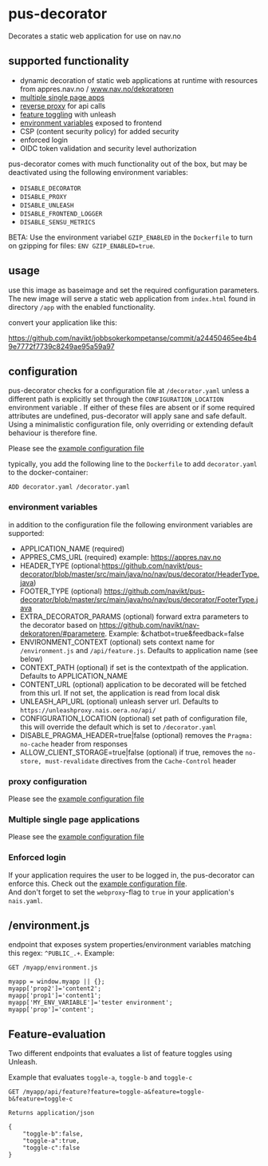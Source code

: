 # pus-decorator
Decorates a static web application for use on nav.no

## supported functionality
 - dynamic decoration of static web applications at runtime with resources from appres.nav.no / www.nav.no/dekoratoren
 - [multiple single page apps](https://github.com/navikt/pus-decorator#multiple-single-page-applications) 
 - [reverse proxy](https://github.com/navikt/pus-decorator#proxy-configuration) for api calls
 - [feature toggling](https://github.com/navikt/pus-decorator#apifeature) with unleash
 - [environment variables](https://github.com/navikt/pus-decorator#environmentjs) exposed to frontend
 - CSP (content security policy) for added security
 - enforced login
 - OIDC token validation and security level authorization

pus-decorator comes with much functionality out of the box, but may be deactivated using the following environment variables:
 - `DISABLE_DECORATOR`
 - `DISABLE_PROXY`
 - `DISABLE_UNLEASH`
 - `DISABLE_FRONTEND_LOGGER`
 - `DISABLE_SENSU_METRICS`

BETA:
Use the environment variabel `GZIP_ENABLED` in the `Dockerfile` to turn on gzipping for files: `ENV GZIP_ENABLED=true`.

## usage
use this image as baseimage and set the required configuration parameters. 
The new image will serve a static web application from `index.html` 
found in directory `/app` with the enabled functionality.

convert your application like this:

https://github.com/navikt/jobbsokerkompetanse/commit/a24450465ee4b49e7772f7739c8249ae95a59a97


## configuration

pus-decorator checks for a configuration file at `/decorator.yaml` unless a different path is explicitly set through
the `CONFIGURATION_LOCATION` environment variable . 
If either of these files are absent or if some required attributes are undefined, pus-decorator will apply sane and safe default.
Using a minimalistic configuration file, only overriding or extending default behaviour is therefore fine.

Please see  the 
[example configuration file](https://github.com/navikt/pus-decorator/blob/master/decorator.example.yaml)


typically, you add the following line to the `Dockerfile` to add `decorator.yaml` to the docker-container:

```ADD decorator.yaml /decorator.yaml```


### environment variables

in addition to the configuration file the following environment variables are supported:
 - APPLICATION_NAME (required)
 - APPRES_CMS_URL (required) example: https://appres.nav.no
 - HEADER_TYPE (optional:https://github.com/navikt/pus-decorator/blob/master/src/main/java/no/nav/pus/decorator/HeaderType.java)
 - FOOTER_TYPE (optional)
 https://github.com/navikt/pus-decorator/blob/master/src/main/java/no/nav/pus/decorator/FooterType.java
 - EXTRA_DECORATOR_PARAMS (optional) forward extra parameters to the decorator based on https://github.com/navikt/nav-dekoratoren/#parametere. Example: &chatbot=true&feedback=false
 - ENVIRONMENT_CONTEXT (optional) sets context name for `/environment.js` and `/api/feature.js`. Defaults to application name (see below)
 - CONTEXT_PATH (optional) if set is the contextpath of the application. Defaults to APPLICATION_NAME
 - CONTENT_URL (optional) application to be decorated will be fetched from this url. If not set, the application is read from local disk
 - UNLEASH_API_URL (optional) unleash server url. Defaults to `https://unleashproxy.nais.oera.no/api/` 
 - CONFIGURATION_LOCATION (optional) set path of configuration file, this will override the default which is set to `/decorator.yaml`
 - DISABLE_PRAGMA_HEADER=true|false (optional) removes the `Pragma: no-cache` header from responses
 - ALLOW_CLIENT_STORAGE=true|false (optional) if true, removes the `no-store, must-revalidate` directives from the `Cache-Control` header

### proxy configuration
Please see the 
[example configuration file](https://github.com/navikt/pus-decorator/blob/master/decorator.example.yaml)
 
### Multiple single page applications
Please see the 
[example configuration file](https://github.com/navikt/pus-decorator/blob/master/decorator.example.yaml)

### Enforced login
If your application requires the user to be logged in, the pus-decorator can enforce this. Check out the [example configuration file](https://github.com/navikt/pus-decorator/blob/master/decorator.example.yaml#L13).  
And don't forget to set the `webproxy`-flag to `true` in your application's `nais.yaml`.

## /environment.js
endpoint that exposes system properties/environment variables matching this regex: `^PUBLIC_.+`. Example:

```
GET /myapp/environment.js

myapp = window.myapp || {};
myapp['prop2']='content2';
myapp['prop1']='content1';
myapp['MY_ENV_VARIABLE']='tester environment';
myapp['prop']='content';
```


## Feature-evaluation 
Two different endpoints that evaluates a list of feature toggles using Unleash.

Example that evaluates `toggle-a`, `toggle-b` and `toggle-c`
```
GET /myapp/api/feature?feature=toggle-a&feature=toggle-b&feature=toggle-c

Returns application/json

{
    "toggle-b":false,
    "toggle-a":true,
    "toggle-c":false    
}


```

